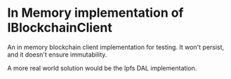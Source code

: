 # In Memory implementation of IBlockchainClient

An in memory blockchain client implementation for testing. It won't persist, and it doesn't ensure immutability.

A more real world solution would be the Ipfs DAL implementation.